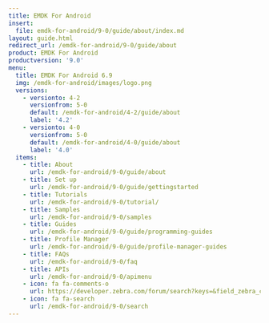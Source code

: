 ```yaml
---
title: EMDK For Android
insert:
  file: emdk-for-android/9-0/guide/about/index.md
layout: guide.html
redirect_url: /emdk-for-android/9-0/guide/about
product: EMDK For Android
productversion: '9.0'
menu:
  title: EMDK For Android 6.9
  img: /emdk-for-android/images/logo.png
  versions:
    - versionto: 4-2
      versionfrom: 5-0
      default: /emdk-for-android/4-2/guide/about
      label: '4.2'
    - versionto: 4-0
      versionfrom: 5-0
      default: /emdk-for-android/4-0/guide/about
      label: '4.0'
  items:
    - title: About
      url: /emdk-for-android/9-0/guide/about
    - title: Set up
      url: /emdk-for-android/9-0/guide/gettingstarted
    - title: Tutorials
      url: /emdk-for-android/9-0/tutorial/
    - title: Samples
      url: /emdk-for-android/9-0/samples
    - title: Guides
      url: /emdk-for-android/9-0/guide/programming-guides
    - title: Profile Manager
      url: /emdk-for-android/9-0/guide/profile-manager-guides
    - title: FAQs
      url: /emdk-for-android/9-0/faq
    - title: APIs
      url: /emdk-for-android/9-0/apimenu
    - icon: fa fa-comments-o
      url: https://developer.zebra.com/forum/search?keys=&field_zebra_curated_tags_tid%5B%5D=184 
    - icon: fa fa-search
      url: /emdk-for-android/9-0/search
---
```


